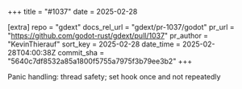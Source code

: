 +++
title = "#1037"
date = 2025-02-28

[extra]
repo = "gdext"
docs_rel_url = "gdext/pr-1037/godot"
pr_url = "https://github.com/godot-rust/gdext/pull/1037"
pr_author = "KevinThierauf"
sort_key = 2025-02-28
date_time = 2025-02-28T04:00:38Z
commit_sha = "5640c7df8532a85a1800f5755a7975f3b79ee3b2"
+++

Panic handling: thread safety; set hook once and not repeatedly
